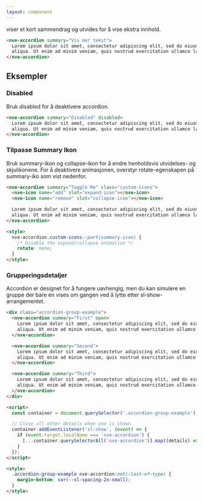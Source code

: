 ```yaml
---
layout: component
---
```


viser et kort sammendrag og utvides for å vise ekstra innhold.
<CodeExamplePreview>

```html
<nve-accordion summary="Vis mer tekst">
  Lorem ipsum dolor sit amet, consectetur adipiscing elit, sed do eiusmod tempor incididunt ut labore et dolore magna
  aliqua. Ut enim ad minim veniam, quis nostrud exercitation ullamco laboris nisi ut aliquip ex ea commodo consequat.
</nve-accordion>
```

</CodeExamplePreview>

## Eksempler

### Disabled

Bruk disabled for å deaktivere accordion.

<CodeExamplePreview>

```html
<nve-accordion summary="Disabled" disabled>
  Lorem ipsum dolor sit amet, consectetur adipiscing elit, sed do eiusmod tempor incididunt ut labore et dolore magna
  aliqua. Ut enim ad minim veniam, quis nostrud exercitation ullamco laboris nisi ut aliquip ex ea commodo consequat.
</nve-accordion>
```

</CodeExamplePreview>

### Tilpasse Summary Ikon

Bruk summary-ikon og collapse-ikon for å endre henholdsvis utvidelses- og skjulikonene. For å deaktivere animasjonen, overstyr rotate-egenskapen på summary-iko som vist nedenfor.
<CodeExamplePreview>

```html
<nve-accordion summary="Toggle Me" class="custom-icons">
  <nve-icon name="add" slot="expand-icon"></nve-icon>
  <nve-icon name="remove" slot="collapse-icon"></nve-icon>

  Lorem ipsum dolor sit amet, consectetur adipiscing elit, sed do eiusmod tempor incididunt ut labore et dolore magna
  aliqua. Ut enim ad minim veniam, quis nostrud exercitation ullamco laboris nisi ut aliquip ex ea commodo consequat.
</nve-accordion>

<style>
  nve-accordion.custom-icons::part(summary-icon) {
    /* Disable the expand/collapse animation */
    rotate: none;
  }
</style>
```

</CodeExamplePreview>

### Grupperingsdetaljer

Accordion er designet for å fungere uavhengig, men du kan simulere en gruppe der bare én vises om gangen ved å lytte etter sl-show-arrangementet.
<CodeExamplePreview>

```html
<div class="accordion-group-example">
  <nve-accordion summary="First" open>
    Lorem ipsum dolor sit amet, consectetur adipiscing elit, sed do eiusmod tempor incididunt ut labore et dolore magna
    aliqua. Ut enim ad minim veniam, quis nostrud exercitation ullamco laboris nisi ut aliquip ex ea commodo consequat.
  </nve-accordion>

  <nve-accordion summary="Second">
    Lorem ipsum dolor sit amet, consectetur adipiscing elit, sed do eiusmod tempor incididunt ut labore et dolore magna
    aliqua. Ut enim ad minim veniam, quis nostrud exercitation ullamco laboris nisi ut aliquip ex ea commodo consequat.
  </nve-accordion>

  <nve-accordion summary="Third">
    Lorem ipsum dolor sit amet, consectetur adipiscing elit, sed do eiusmod tempor incididunt ut labore et dolore magna
    aliqua. Ut enim ad minim veniam, quis nostrud exercitation ullamco laboris nisi ut aliquip ex ea commodo consequat.
  </nve-accordion>
</div>

<script>
  const container = document.querySelector('.accordion-group-example');

  // Close all other details when one is shown
  container.addEventListener('sl-show', (event) => {
    if (event.target.localName === 'nve-accordion') {
      [...container.querySelectorAll('nve-accordion')].map((details) => (details.open = event.target === details));
    }
  });
</script>

<style>
  .accordion-group-example nve-accordion:not(:last-of-type) {
    margin-bottom: var(--sl-spacing-2x-small);
  }
</style>
```

</CodeExamplePreview>

